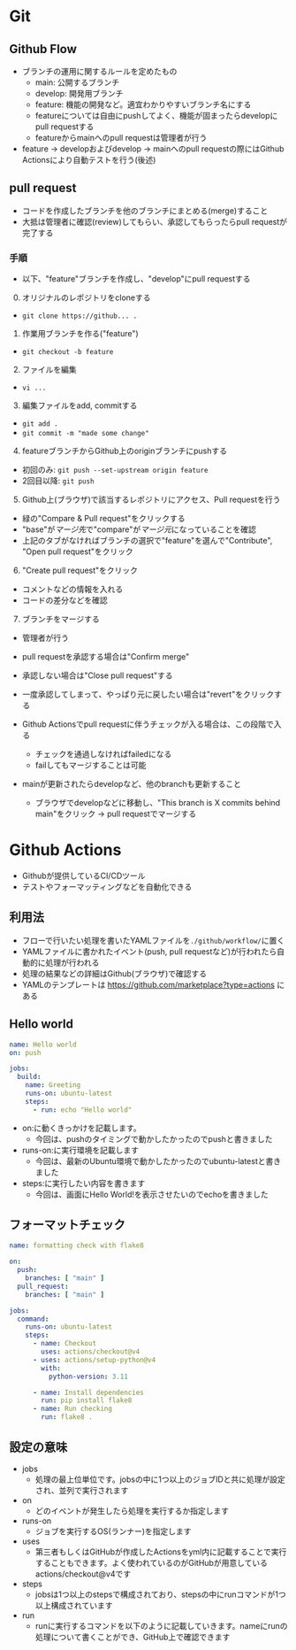 # Git
## Github Flow
* ブランチの運用に関するルールを定めたもの
  + main: 公開するブランチ
  + develop: 開発用ブランチ
  + feature: 機能の開発など。適宜わかりやすいブランチ名にする
  + featureについては自由にpushしてよく、機能が固まったらdevelopにpull requestする
  + featureからmainへのpull requestは管理者が行う
* feature -> developおよびdevelop -> mainへのpull requestの際にはGithub Actionsにより自動テストを行う(後述)

## pull request
* コードを作成したブランチを他のブランチにまとめる(merge)すること
* 大抵は管理者に確認(review)してもらい、承認してもらったらpull requestが完了する

### 手順
* 以下、"feature"ブランチを作成し、"develop"にpull requestする
0. オリジナルのレポジトリをcloneする
  * `git clone https://github... .`
1. 作業用ブランチを作る("feature")
  * `git checkout -b feature`
2. ファイルを編集
  * `vi ...`
3. 編集ファイルをadd, commitする
  * `git add .`
  * `git commit -m "made some change"`
4. featureブランチからGithub上のoriginブランチにpushする
  * 初回のみ: `git push --set-upstream origin feature`
  * 2回目以降: `git push`
5. Github上(ブラウザ)で該当するレポジトリにアクセス、Pull requestを行う
  * 緑の"Compare & Pull request"をクリックする
  * "base"が*マージ先*で"compare"が*マージ元*になっていることを確認
  * 上記のタブがなければブランチの選択で"feature"を選んで"Contribute", "Open pull request"をクリック
6. "Create pull request"をクリック
  * コメントなどの情報を入れる
  * コードの差分などを確認
7. ブランチをマージする
  * 管理者が行う
  * pull requestを承認する場合は"Confirm merge"
  * 承認しない場合は"Close pull request"する
  * 一度承認してしまって、やっぱり元に戻したい場合は"revert"をクリックする
  * Github Actionsでpull requestに伴うチェックが入る場合は、この段階で入る
    + チェックを通過しなければfailedになる
    + failしてもマージすることは可能

* mainが更新されたらdevelopなど、他のbranchも更新すること
  + ブラウザでdevelopなどに移動し、"This branch is X commits behind main"をクリック -> pull requestでマージする

# Github Actions
* Githubが提供しているCI/CDツール
* テストやフォーマッティングなどを自動化できる

## 利用法
* フローで行いたい処理を書いたYAMLファイルを`./github/workflow/`に置く
* YAMLファイルに書かれたイベント(push, pull requestなど)が行われたら自動的に処理が行われる
* 処理の結果などの詳細はGithub(ブラウザ)で確認する
* YAMLのテンプレートは https://github.com/marketplace?type=actions にある

## Hello world
```yaml
name: Hello world
on: push

jobs:
  build:
    name: Greeting
    runs-on: ubuntu-latest
    steps:
      - run: echo "Hello world"
```
* on:に動くきっかけを記載します。
  + 今回は、pushのタイミングで動かしたかったのでpushと書きました
* runs-on:に実行環境を記載します
  + 今回は、最新のUbuntu環境で動かしたかったのでubuntu-latestと書きました
* steps:に実行したい内容を書きます
  + 今回は、画面にHello World!を表示させたいのでechoを書きました

## フォーマットチェック
```yaml
name: formatting check with flake8

on:
  push:
    branches: [ "main" ]
  pull_request:
    branches: [ "main" ]

jobs:
  command:
    runs-on: ubuntu-latest
    steps:
      - name: Checkout
        uses: actions/checkout@v4
      - uses: actions/setup-python@v4
        with:
          python-version: 3.11

      - name: Install dependencies
        run: pip install flake8
      - name: Run checking
        run: flake8 .
```
## 設定の意味
* jobs
  + 処理の最上位単位です。jobsの中に1つ以上のジョブIDと共に処理が設定され、並列で実行されます
* on
  + どのイベントが発生したら処理を実行するか指定します
* runs-on
  + ジョブを実行するOS(ランナー)を指定します
* uses
  + 第三者もしくはGitHubが作成したActionsをyml内に記載することで実行することもできます。よく使われているのがGitHubが用意しているactions/checkout@v4です
* steps
  + jobsは1つ以上のstepsで構成されており、stepsの中にrunコマンドが1つ以上構成されています
* run
  + runに実行するコマンドを以下のように記載していきます。nameにrunの処理について書くことができ、GitHub上で確認できます